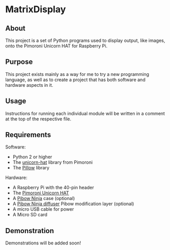 # MatrixDisplay

## About
This project is a set of Python programs used to display output, like images, onto the Pimoroni Unicorn HAT for Raspberry Pi.

## Purpose
This project exists mainly as a way for me to try a new programming language, as well as to create a project that has both software and hardware aspects in it.

## Usage
Instructions for running each individual module will be written in a comment at the top of the respective file.

## Requirements
Software:
- Python 2 or higher
- The [unicorn-hat](https://github.com/pimoroni/unicorn-hat) library from Pimoroni
- The [Pillow](https://pypi.org/project/Pillow/) library

Hardware:
- A Raspberry Pi with the 40-pin header
- The [Pimoroni Unicorn HAT](https://shop.pimoroni.com/products/unicorn-hat)
- A [Pibow Ninja](https://shop.pimoroni.com/products/pibow-for-raspberry-pi-3-b-plus?variant=2601126395914) case (optional)
- A [Pibow Ninja diffuser](https://shop.pimoroni.com/products/pibow-modification-layers?variant=1047619725) Pibow modification layer (optional)
- A micro USB cable for power
- A Micro SD card

## Demonstration
Demonstrations will be added soon!